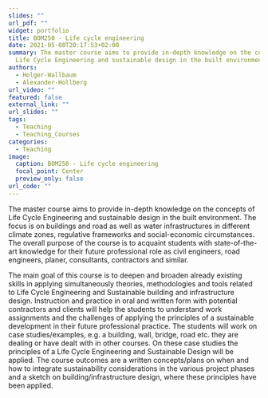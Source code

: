 ```yaml
---
slides: ""
url_pdf: ""
widget: portfolio
title: BOM250 - Life cycle engineering
date: 2021-05-08T20:17:53+02:00
summary: The master course aims to provide in-depth knowledge on the concepts of
  Life Cycle Engineering and sustainable design in the built environment.
authors:
  - Holger-Wallbaum
  - Alexander-Hollberg
url_video: ""
featured: false
external_link: ""
url_slides: ""
tags:
  - Teaching
  - Teaching_Courses
categories:
  - Teaching
image:
  caption: BOM250 - Life cycle engineering
  focal_point: Center
  preview_only: false
url_code: ""
---
```

The master course aims to provide in-depth knowledge on the concepts of Life Cycle Engineering and sustainable design in the built environment. The focus is on buildings and road as well as water infrastructures in different climate zones, regulative frameworks and social-economic circumstances. The overall purpose of the course is to acquaint students with state-of-the-art knowledge for their future professional role as civil engineers, road engineers, planer, consultants, contractors and similar.
  
The main goal of this course is to deepen and broaden already existing skills in applying simultaneously theories, methodologies and tools related to Life Cycle Engineering and Sustainable building and infrastructure design. Instruction and practice in oral and written form with potential contractors and clients will help the students to understand work assignments and the challenges of applying the principles of a sustainable development in their future professional practice. The students will work on case studies/examples, e.g. a building, wall, bridge, road etc. they are dealing or have dealt with in other courses. On these case studies the principles of a Life Cycle Engineering and Sustainable Design will be applied. The course outcomes are a written concepts/plans on when and how to integrate sustainability considerations in the various project phases and a sketch on building/infrastructure design, where these principles have been applied.
